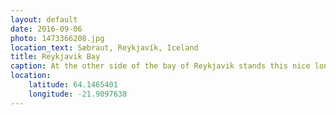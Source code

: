 ```yaml
---
layout: default
date: 2016-09-06
photo: 1473366208.jpg
location_text: Sæbraut, Reykjavík, Iceland
title: Reykjavik Bay
caption: At the other side of the bay of Reykjavik stands this nice long montain. During the sunset the sun warms up this hill and beautiful colors show up.
location:
    latitude: 64.1465401
    longitude: -21.9097638
---
```

